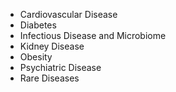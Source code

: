- Cardiovascular Disease 
- Diabetes 
- Infectious Disease and Microbiome
- Kidney Disease  
- Obesity 
- Psychiatric Disease  
- Rare Diseases
